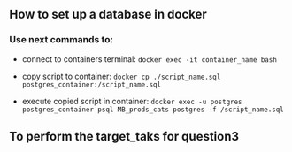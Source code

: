 ## How to set up a database in docker

### Use next commands to:

* connect to containers terminal:
`docker exec -it container_name bash`

* copy script to container:
`docker cp ./script_name.sql postgres_container:/script_name.sql`

* execute copied script in container:
`docker exec -u postgres postgres_container psql MB_prods_cats postgres -f /script_name.sql`

## To perform the target_taks for question3
